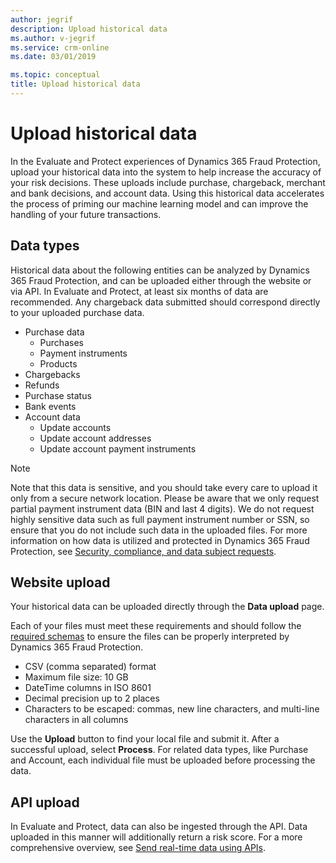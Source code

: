 ```yaml
---
author: jegrif
description: Upload historical data
ms.author: v-jegrif
ms.service: crm-online
ms.date: 03/01/2019

ms.topic: conceptual
title: Upload historical data
---
```



# Upload historical data

In the Evaluate and Protect experiences of Dynamics 365 Fraud Protection, upload your historical data into the system to help increase the accuracy of your risk decisions. These uploads include purchase, chargeback, merchant and bank decisions, and account data. Using this historical data accelerates the process of priming our machine learning model and can improve the handling of your future transactions. 

## Data types

Historical data about the following entities can be analyzed by Dynamics 365 Fraud Protection, and can be uploaded either through the website or via API. In Evaluate and Protect, at least six months of data are recommended. Any chargeback data submitted should correspond directly to your uploaded purchase data.

- Purchase data 
    - Purchases 
    - Payment instruments 
    - Products 
- Chargebacks 
- Refunds 
- Purchase status 
- Bank events 
- Account data 
    - Update accounts 
    - Update account addresses 
    - Update account payment instruments 

> [!NOTE] 
> Note that this data is sensitive, and you should take every care to upload it only from a secure network location. Please be aware that we only request partial payment instrument data (BIN and last 4 digits). We do not request highly sensitive data such as full payment instrument number or SSN, so ensure that you do not include such data in the uploaded files. For more information on how data is utilized and protected in Dynamics 365 Fraud Protection, see [Security, compliance, and data subject requests](security-compliance.md). 

## Website upload

Your historical data can be uploaded directly through the **Data upload** page.

Each of your files must meet these requirements and should follow the [required schemas](schema.md) to ensure the files can be properly interpreted by Dynamics 365 Fraud Protection. 

- CSV (comma separated) format 
- Maximum file size: 10 GB 
- DateTime columns in ISO 8601 
- Decimal precision up to 2 places 
- Characters to be escaped: commas, new line characters, and multi-line characters in all columns

Use the **Upload** button to find your local file and submit it. After a successful upload, select **Process**. For related data types, like Purchase and Account, each individual file must be uploaded before processing the data. 

## API upload

In Evaluate and Protect, data can also be ingested through the API. Data uploaded in this manner will additionally return a risk score. For a more comprehensive overview, see [Send real-time data using APIs](send-real-time-api.md). 
